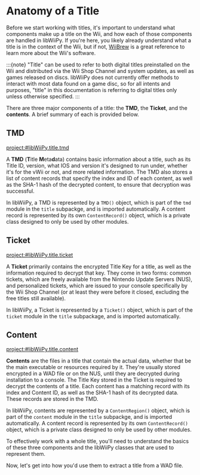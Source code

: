 # Anatomy of a Title

Before we start working with titles, it's important to understand what components make up a title on the Wii, and how each of those components are handled in libWiiPy. If you're here, you likely already understand what a title is in the context of the Wii, but if not, [WiiBrew](https://wiibrew.org/wiki/Main_Page) is a great reference to learn more about the Wii's software.

:::{note}
"Title" can be used to refer to both digital titles preinstalled on the Wii and distributed via the Wii Shop Channel and system updates, as well as games released on discs. libWiiPy does not currently offer methods to interact with most data found on a game disc, so for all intents and purposes, "title" in this documentation is referring to digital titles only unless otherwise specified.
:::

There are three major components of a title: the **TMD**, the **Ticket**, and the **contents**. A brief summary of each is provided below.

## TMD
<project:#libWiiPy.title.tmd>

A **TMD** (**T**itle **M**eta**d**ata) contains basic information about a title, such as its Title ID, version, what IOS and version it's designed to run under, whether it's for the vWii or not, and more related information. The TMD also stores a list of content records that specify the index and ID of each content, as well as the SHA-1 hash of the decrypted content, to ensure that decryption was successful.

In libWiiPy, a TMD is represented by a `TMD()` object, which is part of the `tmd` module in the `title` subpackge, and is imported automatically. A content record is represented by its own `ContentRecord()` object, which is a private class designed to only be used by other modules.

## Ticket
<project:#libWiiPy.title.ticket>

A **Ticket** primarily contains the encrypted Title Key for a title, as well as the information required to decrypt that key. They come in two forms: common tickets, which are freely available from the Nintendo Update Servers (NUS), and personalized tickets, which are issued to your console specifically by the Wii Shop Channel (or at least they were before it closed, excluding the free titles still available).

In libWiiPy, a Ticket is represented by a `Ticket()` object, which is part of the `ticket` module in the `title` subpackage, and is imported automatically.

## Content
<project:#libWiiPy.title.content>

**Contents** are the files in a title that contain the actual data, whether that be the main executable or resources required by it. They're usually stored encrypted in a WAD file or on the NUS, until they are decrypted during installation to a console. The Title Key stored in the Ticket is required to decrypt the contents of a title. Each content has a matching record with its index and Content ID, as well as the SHA-1 hash of its decrypted data. These records are stored in the TMD.

In libWiiPy, contents are represented by a `ContentRegion()` object, which is part of the `content` module in the `title` subpackge, and is imported automatically. A content record is represented by its own `ContentRecord()` object, which is a private class designed to only be used by other modules.

To effectively work with a whole title, you'll need to understand the basics of these three components and the libWiiPy classes that are used to represent them.

Now, let's get into how you'd use them to extract a title from a WAD file.
